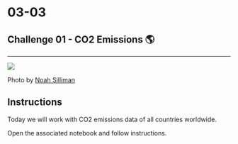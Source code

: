 # 03-03

## Challenge 01 - CO2 Emissions  🌎

---

<img src="https://static1.squarespace.com/static/55cce2c6e4b0513a93e643d0/55d637fde4b0a862eed666ae/5703efa1859fd07e226b5d19/1523291953647/YouthCamp2018BG.jpg?format=1500w" />

Photo by [Noah Silliman](https://unsplash.com/@noahsilliman)

## Instructions

Today we will work with CO2 emissions data of all countries worldwide.

Open the associated notebook and follow instructions.
